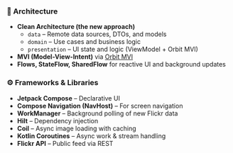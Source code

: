 ### 🧱 Architecture
- **Clean Architecture (the new approach)**  
  - `data` – Remote data sources, DTOs, and models  
  - `domain` – Use cases and business logic  
  - `presentation` – UI state and logic (ViewModel + Orbit MVI)  
- **MVI (Model-View-Intent)** via [Orbit MVI](https://github.com/orbit-mvi/orbit-mvi)  
- **Flows, StateFlow, SharedFlow** for reactive UI and background updates

### ⚙️ Frameworks & Libraries
- **Jetpack Compose** – Declarative UI
- **Compose Navigation (NavHost)** – For screen navigation
- **WorkManager** – Background polling of new Flickr data
- **Hilt** – Dependency injection
- **Coil** – Async image loading with caching
- **Kotlin Coroutines** – Async work & stream handling
- **Flickr API** – Public feed via REST
